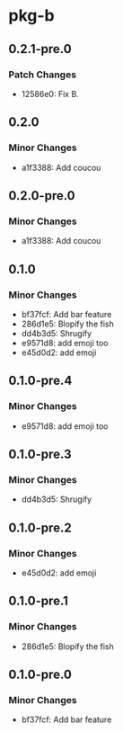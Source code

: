 # pkg-b

## 0.2.1-pre.0

### Patch Changes

- 12586e0: Fix B.

## 0.2.0

### Minor Changes

- a1f3388: Add coucou

## 0.2.0-pre.0

### Minor Changes

- a1f3388: Add coucou

## 0.1.0

### Minor Changes

- bf37fcf: Add bar feature
- 286d1e5: Blopify the fish
- dd4b3d5: Shrugify
- e9571d8: add emoji too
- e45d0d2: add emoji

## 0.1.0-pre.4

### Minor Changes

- e9571d8: add emoji too

## 0.1.0-pre.3

### Minor Changes

- dd4b3d5: Shrugify

## 0.1.0-pre.2

### Minor Changes

- e45d0d2: add emoji

## 0.1.0-pre.1

### Minor Changes

- 286d1e5: Blopify the fish

## 0.1.0-pre.0

### Minor Changes

- bf37fcf: Add bar feature
